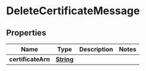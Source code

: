 

# DeleteCertificateMessage


## Properties

| Name | Type | Description | Notes |
|------------ | ------------- | ------------- | -------------|
|**certificateArn** | [**String**](String.md) |  |  |



